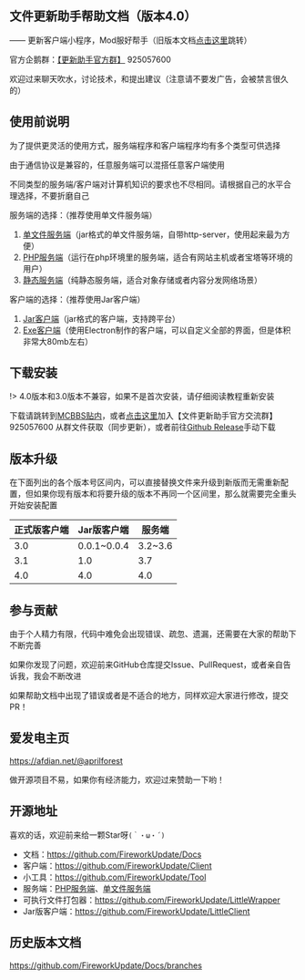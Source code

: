 ## 文件更新助手帮助文档（版本4.0）

—— 更新客户端小程序，Mod服好帮手（旧版本文档[点击这里](#历史版本文档)跳转）

官方企鹅群：[【更新助手官方群】](https://jq.qq.com/?_wv=1027&k=PqAEtn39) 925057600 

欢迎过来聊天吹水，讨论技术，和提出建议（注意请不要发广告，会被禁言很久的）

## 使用前说明

为了提供更灵活的使用方式，服务端程序和客户端程序均有多个类型可供选择

由于通信协议是兼容的，任意服务端可以混搭任意客户端使用

不同类型的服务端/客户端对计算机知识的要求也不尽相同。请根据自己的水平合理选择，不要折磨自己

服务端的选择：（推荐使用单文件服务端）

1. [单文件服务端](server/light-server.md)（jar格式的单文件服务端，自带http-server，使用起来最为方便）
2. [PHP服务端](server/php-server.md)（运行在php环境里的服务端，适合有网站主机或者宝塔等环境的用户）
3. [静态服务端](server/static-server.md)（纯静态服务端，适合对象存储或者内容分发网络场景）

客户端的选择：（推荐使用Jar客户端）

1. [Jar客户端](client/jar-client.md)（jar格式的客户端，支持跨平台）
2. [Exe客户端](client/exe-client.md)（使用Electron制作的客户端，可以自定义全部的界面，但是体积非常大80mb左右）

## 下载安装

!> 4.0版本和3.0版本不兼容，如果不是首次安装，请仔细阅读教程重新安装

下载请跳转到[MCBBS贴内](https://www.mcbbs.net/thread-711833-1-1.html)，或者[点击这里](https://jq.qq.com/?_wv=1027&k=PqAEtn39)加入【文件更新助手官方交流群】 925057600 从群文件获取（同步更新），或者前往[Github Release](#开源地址)手动下载

## 版本升级

在下面列出的各个版本号区间内，可以直接替换文件来升级到新版而无需重新配置，但如果你现有版本和将要升级的版本不再同一个区间里，那么就需要完全重头开始安装配置

| 正式版客户端 | Jar版客户端  | 服务端   |
| ------------ | ------------ | -------- |
| 3.0          | 0.0.1\~0.0.4 | 3.2\~3.6 |
| 3.1          | 1.0          | 3.7      |
| 4.0          | 4.0          | 4.0      |

## 参与贡献

由于个人精力有限，代码中难免会出现错误、疏忽、遗漏，还需要在大家的帮助下不断完善

如果你发现了问题，欢迎前来GitHub仓库提交Issue、PullRequest，或者亲自告诉我，我会不断改进

如果帮助文档中出现了错误或者是不适合的地方，同样欢迎大家进行修改，提交PR！

## 爱发电主页

https://afdian.net/@aprilforest

做开源项目不易，如果你有经济能力，欢迎过来赞助一下哟！

## 开源地址

喜欢的话，欢迎前来给一颗Star呀`(｀・ω・´)`

+ 文档：https://github.com/FireworkUpdate/Docs
+ 客户端：https://github.com/FireworkUpdate/Client
+ 小工具：https://github.com/FireworkUpdate/Tool
+ 服务端：[PHP服务端](https://github.com/FireworkUpdate/PhpServer)、[单文件服务端](https://github.com/FireworkUpdate/LittleServer)
+ 可执行文件打包器：https://github.com/FireworkUpdate/LittleWrapper
+ Jar版客户端：https://github.com/FireworkUpdate/LittleClient

## 历史版本文档

https://github.com/FireworkUpdate/Docs/branches

